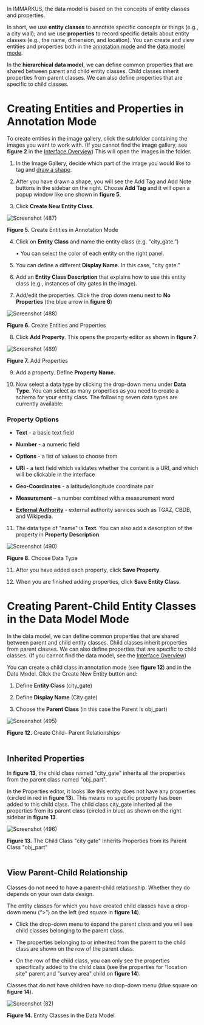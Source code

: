 In IMMARKUS, the data model is based on the concepts of entity classes and properties. 

In short, we use **entity classes** to annotate specific concepts or things (e.g., a city wall); and we use **properties** to record specific details about entity classes (e.g., the name, dimension, and location). You can create and view entities and properties both in the [annotation mode](https://github.com/rsimon/immarkus/wiki/04-Annotating-Image) and the [data model mode](https://github.com/rsimon/immarkus/wiki/03-Designing-Data-Model).

In the **hierarchical data model**, we can define common properties that are shared between parent and child entity classes. Child classes inherit properties from parent classes. We can also define properties that are specific to child classes.




# Creating Entities and Properties in Annotation Mode

To create entities in the image gallery, click the subfolder containing the images you want to work with. (If you cannot find the image gallery, see **figure 2** in the [Interface Overview](https://github.com/rsimon/immarkus/wiki/02-Interface-Overview)) This will open the images in the folder.

1. In the Image Gallery, decide which part of the image you would like to tag and [draw a shape](https://github.com/rsimon/immarkus/wiki/04-Annotating-Image#draw-annotations). 

1. After you have drawn a shape, you will see the Add Tag and Add Note buttons in the sidebar on the right. Choose **Add Tag** and it will open a popup window like one shown in **figure 5**. 
1.	Click **Create New Entity Class**. 



![Screenshot (487)](https://github.com/rsimon/immarkus/assets/128056738/e9d557b0-6af3-41a8-8a3d-5e7fadadfccc)

**Figure 5.** Create Entities in Annotation Mode

4.	Click on **Entity Class** and name the entity class (e.g. "city_gate.”)

    •	You can select the color of each entity on the right panel.

5.	You can define a different **Display Name**. In this case, "city gate.”
6.	Add an **Entity Class Description** that explains how to use this entity class (e.g., instances of city gates in the image).  


7.	Add/edit the properties. Click the drop down menu next to **No Properties** (the blue arrow in **figure 6**)

![Screenshot (488)](https://github.com/rsimon/immarkus/assets/128056738/74052980-2bf6-4b82-884a-3130bdd2a721)

**Figure 6.** Create Entities and Properties



8.	Click **Add Property**. This opens the property editor as shown in **figure 7**.

![Screenshot (489)](https://github.com/rsimon/immarkus/assets/128056738/915a5228-ae1e-4067-8c40-787f4c81e797)

**Figure 7.** Add Properties

9.	Add a property. Define **Property Name**.

10.	Now select a data type by clicking the drop-down menu under **Data Type**. You can select as many properties as you need to create a schema for your entity class. The following seven data types are currently available:

### Property Options

* **Text** - a basic text field

* **Number** - a numeric field

* **Options** - a list of values to choose from

* **URI** - a text field which validates whether the content is a URI, and which will be clickable in the interface

* **Geo-Coordinates** - a latitude/longitude coordinate pair

* **Measurement** – a number combined with a measurement word

* **[External Authority](https://github.com/rsimon/immarkus/wiki/07-External-Authorities)** - external authority services such as TGAZ, CBDB, and Wikipedia.



11.	The data type of "name" is **Text**. You can also add a description of the property in **Property Description**.

![Screenshot (490)](https://github.com/rsimon/immarkus/assets/128056738/a59a9c46-0a07-4db2-bf2b-b5d8161ee79f)

**Figure 8.** Choose Data Type


11.	After you have added each property, click **Save Property**. 

12.	When you are finished adding properties, click **Save Entity Class**.



# Creating Parent-Child Entity Classes in the Data Model Mode

In the data model, we can define common properties that are shared between parent and child entity classes. Child classes inherit properties from parent classes. We can also define properties that are specific to child classes. (If you cannot find the data model, see the [Interface Overview](https://github.com/rsimon/immarkus/wiki/t_03-Interface-Overview)) 

You can create a child class in annotation mode (see **figure 12**) and in the Data Model. Click the Create New Entity button and: 

1. Define **Entity Class** (city_gate) 

1. Define **Display Name** (City gate) 

1. Choose the **Parent Class** (in this case the Parent is obj_part) 

![Screenshot (495)](https://github.com/rsimon/immarkus/assets/128056738/68f14260-31e9-4a0b-99e0-93b6fe0a7586)


**Figure 12.** Create Child- Parent Relationships
<br/><br/>

## Inherited Properties

In **figure 13**, the child class named "city_gate" inherits all the properties from the parent class named "obj_part".  

In the Properties editor, it looks like this entity does not have any properties (circled in red in **figure 13**). This means no specific property has been added to this child class. The child class city_gate inherited all the properties from its parent class (circled in blue) as shown on the right sidebar in **figure 13**.


![Screenshot (496)](https://github.com/rsimon/immarkus/assets/128056738/fa26f2c4-4600-4f84-9fa7-017c3bf454ff)

**Figure 13.**  The Child Class "city gate" Inherits Properties from its Parent Class "obj_part" 
<br/><br/>

## View Parent-Child Relationship

Classes do not need to have a parent-child relationship. Whether they do depends on your own data design. 

The entity classes for which you have created child classes have a drop-down menu (“>”) on the left (red square in **figure 14**). 

* Click the drop-down menu to expand the parent class and you will see child classes belonging to the parent class.  

* The properties belonging to or inherited from the parent to the child class are shown on the row of the parent class.  

* On the row of the child class, you can only see the properties specifically added to the child class (see the properties for "location site" parent and "survey area" child on **figure 14**). 

Classes that do not have children have no drop-down menu (blue square on **figure 14**).  

![Screenshot (82)](https://github.com/rsimon/immarkus/assets/128056738/7a9f5b76-79c2-4d3f-bf3c-61f41f87dad9)

**Figure 14.** Entity Classes in the Data Model
<br/><br/>

